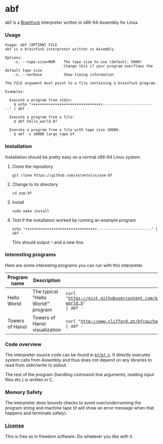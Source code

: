 # abf
abf is a [Brainfuck](https://en.wikipedia.org/wiki/Brainfuck) interpreter written in x86-64 Assembly for Linux.

### Usage
```
Usage: abf [OPTION] FILE
abf is a brainfuck interpreter written in Assembly.

Options:
    -s, --tape-size=NUM    The tape size to use (default: 5000)
                           Change this if your program overflows the default tape size
    -v, --verbose          Show timing information

The FILE argument must point to a file containing a brainfuck program.

Examples:

  Execute a program from stdin:
    $ echo "+++++++++++++++++++++++++++++++++.-----------------------." | abf -

  Execute a program from a file:
    $ abf hello_world.bf

  Execute a program from a file with tape size 10000:
    $ abf -s 10000 large_tape.bf
```

### Installation
Installation should be pretty easy on a normal x86-64 Linux system.

1. Clone the repository
    ```shell
    git clone https://github.com/xarantolus/asm-bf
    ```
2. Change to its directory
    ```shell
    cd asm-bf
    ```
3. Install 
    ```shell
    sudo make install
    ```
4. Test if the installation worked by running an example program
    ```shell
    echo "+++++++++++++++++++++++++++++++++.-----------------------." | abf -
    ```
    This should output `!` and a new line.


### Interesting programs
Here are some interesting programs you can run with this interpreter.

| Program name    | Description                        | Command                                                                                                                                                  | Source                                                      |
| --------------- | ---------------------------------- | -------------------------------------------------------------------------------------------------------------------------------------------------------- | ----------------------------------------------------------- |
| Hello World     | The typical "Hello World!" program | <code>curl "https://gist.githubusercontent.com/kidk/44b8cd699c5879f1084f/raw/e7ae1b5be4b5a9f117b2948e5391b6d464327996/hello-world.b" &#124; abf -</code> | [Source](https://gist.github.com/kidk/44b8cd699c5879f1084f) |
| Towers of Hanoi | Towers of Hanoi visualization      | <code>curl "http://www.clifford.at/bfcpu/hanoi.bf" &#124; abf -</code>                                                                                   | [Source](http://www.clifford.at/bfcpu/)                     |



### Code overview
The interpreter source code can be found in [`bf/bf.S`](bf/bf.S). It directly executes system calls from Assembly and thus does not depend on any libraries to read from stdin/write to stdout.

The rest of the program (handling command-line arguments, reading input files etc.) is written in C.

### Memory Safety
The interpreter does bounds checks to avoid over/underrunning the program string and machine tape (it will show an error message when that happens and terminate safely). 

### [License](LICENSE)
This is free as in freedom software. Do whatever you like with it.
